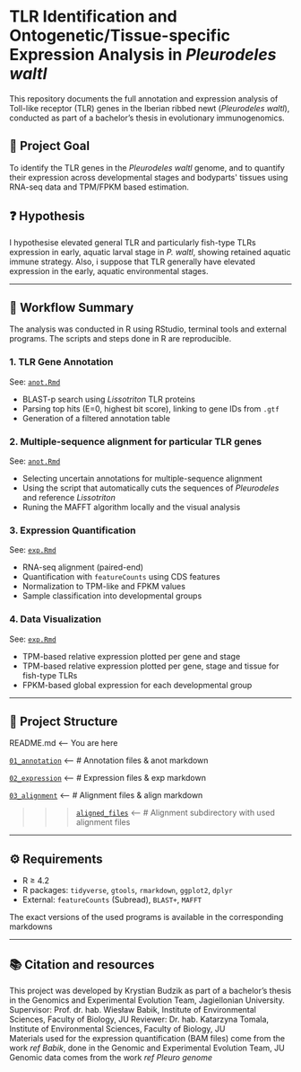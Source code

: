 # TLR Identification and Ontogenetic/Tissue-specific Expression Analysis in *Pleurodeles waltl*

This repository documents the full annotation and expression analysis of Toll-like receptor (TLR) genes in the Iberian ribbed newt (*Pleurodeles waltl*), conducted as part of a bachelor’s thesis in evolutionary immunogenomics.

## 🎯 Project Goal

To identify the TLR genes in the *Pleurodeles waltl* genome, and to quantify their expression across developmental stages and bodyparts' tissues using RNA-seq data and TPM/FPKM based estimation.

## ❓ Hypothesis

I hypothesise elevated general TLR and particularly fish-type TLRs expression in early, aquatic larval stage in *P. waltl*, showing retained aquatic immune strategy. Also, i suppose that TLR generally have elevated expression in the early, aquatic environmental stages.

---

## 🧪 Workflow Summary

The analysis was conducted in R using RStudio, terminal tools and external programs. The scripts and steps done in R are reproducible.

### 1. **TLR Gene Annotation**  
See: [`anot.Rmd`](./01_annotation/anot.Rmd)  
- BLAST-p search using *Lissotriton* TLR proteins  
- Parsing top hits (E=0, highest bit score), linking to gene IDs from `.gtf`  
- Generation of a filtered annotation table

### 2. **Multiple-sequence alignment for particular TLR genes**  
See: [`anot.Rmd`](./03_alignment/align.Rmd)  
- Selecting uncertain annotations for multiple-sequence alignment  
- Using the script that automatically cuts the sequences of *Pleurodeles* and reference *Lissotriton* 
- Runing the MAFFT algorithm locally and the visual analysis

### 3. **Expression Quantification**  
See: [`exp.Rmd`](./02_expression/exp.Rmd)  
- RNA-seq alignment (paired-end)  
- Quantification with `featureCounts` using CDS features  
- Normalization to TPM-like and FPKM values  
- Sample classification into developmental groups

### 4. **Data Visualization**
See: [`exp.Rmd`](./02_expression/exp.Rmd)
- TPM-based relative expression plotted per gene and stage
- TPM-based relative expression plotted per gene, stage and tissue for fish-type TLRs
- FPKM-based global expression for each developmental group  


---

## 📁 Project Structure

README.md <-- You are here

[`01_annotation`](./01_annotation) <-- # Annotation files & anot markdown

[`02_expression`](./02_expression) <-- # Expression files & exp markdown

[`03_alignment`](./03_alignment) <-- # Alignment files & align markdown
>>> [`aligned_files`](./03_alignment/aligned_files) <-- # Alignment subdirectory with used alignment files

---

## ⚙️ Requirements

- R ≥ 4.2  
- R packages: `tidyverse`, `gtools`, `rmarkdown`, `ggplot2`, `dplyr`
- External: `featureCounts` (Subread), `BLAST+`, `MAFFT`

The exact versions of the used programs is available in the corresponding markdowns

---

## 📚 Citation and resources

This project was developed by Krystian Budzik as part of a bachelor’s thesis in the Genomics and Experimental Evolution Team, Jagiellonian University.  
Supervisor: Prof. dr. hab. Wiesław Babik, Institute of Environmental Sciences, Faculty of Biology, JU
Reviewer: Dr. hab. Katarzyna Tomala, Institute of Environmental Sciences, Faculty of Biology, JU  
Materials used for the expression quantification (BAM files) come from the work *ref Babik*, done in the Genomic and Experimental Evolution Team, JU
Genomic data comes from the work *ref Pleuro genome*
